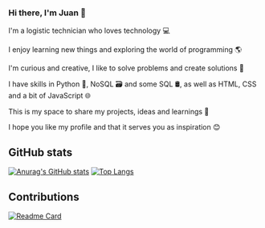 ### Hi there, I'm Juan 👋

I'm a logistic technician who loves technology 💻

I enjoy learning new things and exploring the world of programming 🌎

I'm curious and creative, I like to solve problems and create solutions 🧠

I have skills in Python 🐍, NoSQL 🗃️ and some SQL 🛢️, as well as HTML, CSS and a bit of JavaScript 🌐

This is my space to share my projects, ideas and learnings 🚀

I hope you like my profile and that it serves you as inspiration 😊

## GitHub stats


[![Anurag's GitHub stats](https://github-readme-stats.vercel.app/api?username=jesparzarom&theme=tokyonight)](https://github.com/anuraghazra/github-readme-stats)
[![Top Langs](https://github-readme-stats.vercel.app/api/top-langs/?username=jesparzarom&layout=compact&theme=tokyonight)](https://github.com/anuraghazra/github-readme-stats)

## Contributions
[![Readme Card](https://github-readme-stats.vercel.app/api/pin/?username=Jesparzarom&repo=python-docs-es&theme=cobalt)](https://github.com/anuraghazra/github-readme-stats)
